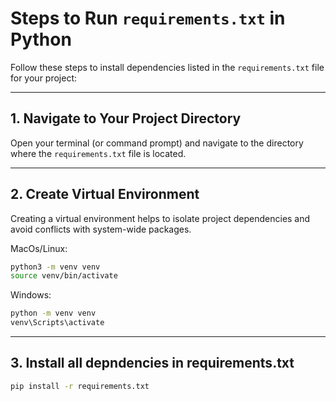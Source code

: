 # Steps to Run `requirements.txt` in Python

Follow these steps to install dependencies listed in the `requirements.txt` file for your project:

---

## 1. Navigate to Your Project Directory

Open your terminal (or command prompt) and navigate to the directory where the `requirements.txt` file is located.

---
## 2. Create Virtual Environment

Creating a virtual environment helps to isolate project dependencies and avoid conflicts with system-wide packages.

MacOs/Linux:
```bash
python3 -m venv venv
source venv/bin/activate
```

Windows:
```bash
python -m venv venv
venv\Scripts\activate
```
---
## 3. Install all depndencies in requirements.txt
```bash
pip install -r requirements.txt
```